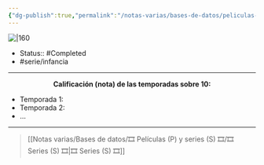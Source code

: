 ```yaml
---
{"dg-publish":true,"permalink":"/notas-varias/bases-de-datos/peliculas-p-y-series-s/s-historias-corrientes/"}
---
```



![|160](https://m.media-amazon.com/images/M/MV5BNWJjZjQ5NWUtMTkwZC00NGY2LWEyMDEtMGIyZThkMmMyZTZlXkEyXkFqcGdeQXVyMTI2MzY3NTA3._V1_SX300.jpg)

- Status:: #Completed 
- #serie/infancia 

---

**<center>Calificación (nota) de las temporadas sobre 10:</center>**

- Temporada 1: 
- Temporada 2: 
- ...

---

> [[Notas varias/Bases de datos/🎞️ Películas (P) y series (S) 🎞️/🎞️ Series (S) 🎞️\|🎞️ Series (S) 🎞️]]